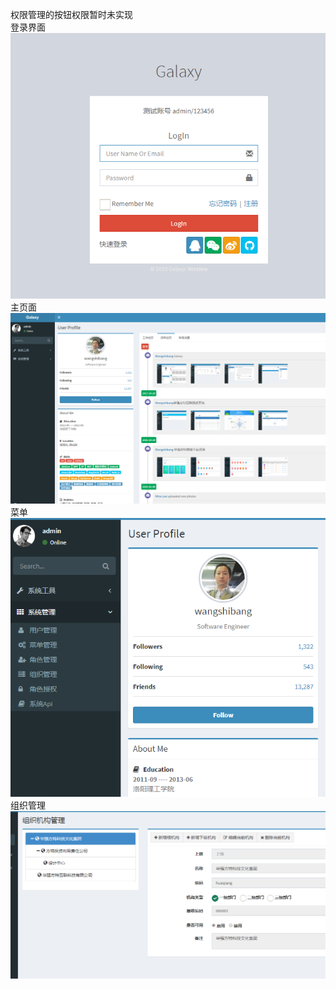 权限管理的按钮权限暂时未实现<br />
登录界面<br />
![image](https://github.com/wangyulong0505/Galaxy/blob/master/Galaxy/src/Galaxy.Web/wwwroot/images/template01.png)
主页面<br />
![image](https://github.com/wangyulong0505/Galaxy/blob/master/Galaxy/src/Galaxy.Web/wwwroot/images/template02.png)
菜单<br />
![image](https://github.com/wangyulong0505/Galaxy/blob/master/Galaxy/src/Galaxy.Web/wwwroot/images/template03.png)
组织管理<br />
![image](https://github.com/wangyulong0505/Galaxy/blob/master/Galaxy/src/Galaxy.Web/wwwroot/images/template04.png)
